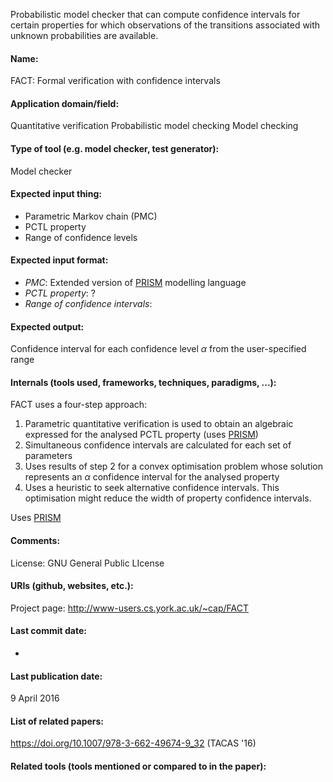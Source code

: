 Probabilistic model checker that can compute confidence intervals for certain properties for which observations of the transitions associated with unknown probabilities are available.

#### Name:
FACT: Formal verification with confidence intervals

#### Application domain/field:
Quantitative verification
Probabilistic model checking
Model checking

#### Type of tool (e.g. model checker, test generator):
Model checker

#### Expected input thing:
- Parametric Markov chain (PMC)
- PCTL property
- Range of confidence levels

#### Expected input format:
- *PMC*: Extended version of [PRISM](Checkers/PRISM.md) modelling language
- *PCTL property*: ?
- *Range of confidence intervals*: 

#### Expected output:
Confidence interval for each confidence level $\alpha$ from the user-specified range

#### Internals (tools used, frameworks, techniques, paradigms, ...):
FACT uses a four-step approach:
1. Parametric quantitative verification is used to obtain an algebraic expressed for the analysed PCTL property (uses [PRISM](Checkers/PRISM.md))
2. Simultaneous confidence intervals are calculated for each set of parameters
3. Uses results of step 2 for a convex optimisation problem whose solution represents an $\alpha$ confidence interval for the analysed property
4. Uses a heuristic to seek alternative confidence intervals. This optimisation might reduce the width of property confidence intervals.

Uses [PRISM](Checkers/PRISM.md)

#### Comments:
License: GNU General Public LIcense

#### URIs (github, websites, etc.):
Project page: http://www-users.cs.york.ac.uk/~cap/FACT

#### Last commit date:
-

#### Last publication date:
9 April 2016

#### List of related papers:
https://doi.org/10.1007/978-3-662-49674-9_32 (TACAS '16)

#### Related tools (tools mentioned or compared to in the paper):
